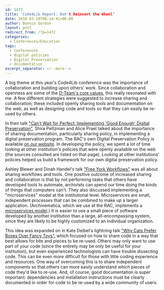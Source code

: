 ```yaml
---
id: 1472
title: 'Code4Lib Report: Don't Reinvent the Wheel'
date: 2016-03-18T06:14:41+00:00
author: Bonnie Gordon
layout: post
redirect_from: /?p=1472
categories:
  - Conferences/Education
tags:
  - conferences
  - digital policies
  - Digital Preservation
  - documentation
excerpt_separator: <!--more-->
---
```

A big theme at this year's Code4Lib conference was the importance of collaboration and building upon others' work. Since collaboration and openness are some of the [D-Team's core values](https://github.com/RockefellerArchiveCenter/dteamValues/blob/master/values.md), this really resonated with me. A few different strategies were suggested to increase sharing and collaboration; these included openly sharing tools and documentation on the web, as well as designing code and tools so that they can easily be re-used by others.<!--more-->

In their talk ["Can't Wait for Perfect: Implementing 'Good Enough' Digital Preservation"](https://docs.google.com/presentation/d/1-a0YoUuqWPTTOO6Qah38e7X3scgP5rM7DOcnO0N-ncQ/edit#slide=id.p), Shira Peltzman and Alice Prael talked about the importance of sharing documentation, particularly sharing policy, in implementing a digital preservation program. The RAC's own Digital Preservation Policy is available [on our website](http://www.rockarch.org/programs/digital/DigPresPolicy.php). In developing the policy, we spent a lot of time looking at other institution's policies that were openly available on the web (the sources consulted are listed on that page). Looking at other institutions' policies helped us build a framework for our own digital preservation policy.

Ashley Blewer and Dinah Handel's talk ["Free York Workflows"](http://ablwr.github.io/free_your_workflows/#/) was all about sharing workflows and tools. One positive outcome of increased sharing and collaboration is that by not performing tasks that others have developed tools to automate, archivists can spend our time doing the kinds of things that computers can't. They also discussed implementing a "microservices" model at the institutional level. Microservices are small, independent processes that can be combined to make up a larger application. (Archivematica, which we use at the RAC, implements a [microservices model](https://www.archivematica.org/en/docs/archivematica-1.5/user-manual/overview/microservices/#micro-services).) It is easier to use a small piece of software developed by another institution than a large, all-encompassing system, since they are likely to be highly customized to an individual organization.

This idea was expanded on in Kate Deibel's lightning talk ["Why Cats Prefer Boxes Over Fancy Toys"](https://www.dropbox.com/s/hsl5pqnp3inhe1z/deibel-cats-prefer-boxes.pptx?dl=0), which focused on how to share code in a way that best allows for bits and pieces to be re-used. Others may only want to use part of your code (since the entirety may be only be useful for your institution), but even experienced technologists can have trouble dissecting code. This can be even more difficult for those with little coding experience and resources. One way of overcoming this is to share independent components so that others can more easily understand which pieces of code they'd like to re-use. And, of course, good documentation is super important: dependencies and installation instructions must be clearly documented in order for code to be re-used by a wide community of users.
